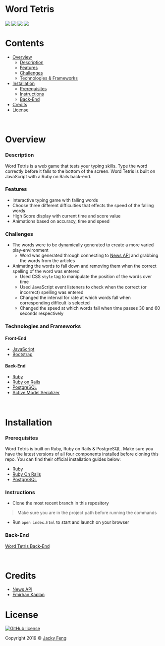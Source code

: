 # Word Tetris
<p>
  <img align="center" src="https://img.shields.io/badge/PostgreSQL-12.1-336791">
  <img align="center" src="https://img.shields.io/badge/JavaScript-61DAFB">
  <img align="center" src="https://img.shields.io/badge/Ruby-2.6.1-CC342D">
  <img align="center" src="https://img.shields.io/badge/Ruby%20On%20Rails-6.0.1-cc0600">
</p>

# Contents
- [Overview](#overview)
  - [Description](#description)
  - [Features](#features)
  - [Challenges](#challenges)
  - [Technologies & Frameworks](#technologies-and-frameworks)
- [Installation](#installation)
    - [Prerequisites](#prerequisites)
    - [Instructions](#instructions)
    - [Back-End](#back-end-1)
- [Credits](#credits)
- [License](#license)

&nbsp;

# Overview
  ### Description
  Word Tetris is a web game that tests your typing skills. Type the word correctly before it falls to the bottom of the screen. Word Tetris is built on JavaScript with a Ruby on Rails back-end.
  
  ### Features
  - Interactive typing game with falling words
  - Choose three different difficulties that effects the speed of the falling words
  - High Score display with current time and score value
  - Animations based on accuracy, time and speed
  
  ### Challenges
  - The words were to be dynamically generated to create a more varied play-environment
    - Word was generated through connecting to [News API](https://newsapi.org/) and grabbing the words from the articles
  - Animating the words to fall down and removing them when the correct spelling of the word was entered
    - Used CSS `style` tag to manipulate the position of the words over time
    - Used JavaScript event listeners to check when the correct (or incorrect) spelling was entered
    - Changed the interval for rate at which words fall when corresponding difficult is selected
    - Changed the speed at which words fall when time passes 30 and 60 seconds respectively
    
    
  ### Technologies and Frameworks
  #### Front-End
  - [JavaScript](https://developer.mozilla.org/en-US/docs/Web/JavaScript)
  - [Bootstrap](https://getbootstrap.com/)
  
  #### Back-End
  - [Ruby](https://www.ruby-lang.org/en/)
  - [Ruby on Rails](https://rubyonrails.org/)
  - [PostgreSQL](https://www.postgresql.org/)
  - [Active Model Serializer](https://github.com/rails-api/active_model_serializers)

&nbsp;
 
# Installation
  ### Prerequisites
  Word Tetris is built on Ruby, Ruby on Rails & PostgreSQL. Make sure you have the latest versions of all four components installed before cloning this repo. You can find their official installation guides below:
  
  - [Ruby](https://www.ruby-lang.org/en/documentation/installation/)
  - [Ruby On Rails](https://guides.rubyonrails.org/v5.0/getting_started.html)
  - [PostgreSQL](https://www.postgresqltutorial.com/)
  
  ### Instructions
  - Clone the most recent branch in this repository
  > Make sure you are in the project path before running the commands
  - Run `open index.html` to start and launch on your browser
  
  ### Back-End
  [Word Tetris Back-End](https://github.com/jfeng530/Word-Tetris-backend)

&nbsp;

# Credits
  - [News API](https://newsapi.org/)
  - [Emirhan Kaplan](https://github.com/emskaplann)

# License
<a href="https://github.com/jfeng530/Word-Tetris/blob/master/LICENSE"><img alt="GitHub license" src="https://img.shields.io/github/license/jfeng530/nba_frontend?color=blue"></a>

Copyright 2019 © [Jacky Feng](https://github.com/jfeng530)
